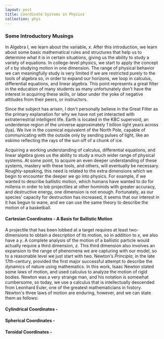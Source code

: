 ```yaml
---
layout: post
title: Coordinate Systems in Physics
collection: phys
---
```

### Some Introductory Musings
In Algebra I, we learn about the variable, $x$. After this introduction, we learn about some basic mathematical rules and structures that help us to determine what it is in certain situations, giving us the ability to study a variety of equations. In college-level physics, we start to apply the concept of $x$ by studying motion in one dimension. The range of physical behavior we can meaningfully study is very limited if we are restricted purely to the tools of algebra so, in order to expand our horizons, we loop in calculus, differential equations, and linear algebra. This point represents a great filter in the education of many students as many unfortunately don't have the interest in acquiring these skills, or labor under the yoke of negative attitudes from their peers, or instructors. 

Since the subject has arisen, I don't personally believe in the Great Filter as the primary explanation for why we have not yet interacted with extraterrestrial intelligent life. Earth is located in the KBC supervoid, an underdense region of the universe approximately 1 billion light years across (lya). We live in the cosmical equivalent of the North Pole, capable of communicating with the outside only by sending pulses of light, like an eskimo reflecting the rays of the sun off of a chunk of ice.    

Acquiring a working understanding of calculus, differential equations, and linear algebra gives us the ability to study a much wider range of physical systems. At some point, to acquire an even deeper understanding of these systems, mastery with these tools, and others, will eventually be necessary. Roughly-speaking, this need is related to the extra dimensions which we begin to encounter the deeper we go into physics. For example, if we wanted to describe ballistic motion, which humans have wanted to do for millenia in order to lob projectiles at other hominids with greater accuracy, and destructive energy, one dimension is not enough. Fortunately, as our species' capacity for destruction has increased, it seems that our interest in it has begun to wane, and we can use the same theory to describe the motion of a basketball.      

#### Cartesian Coordinates - A Basis for Ballistic Motion
A projectile that has been lobbed at a target requires at least two-dimensions to obtain a description of its motion, so in addition to $x$, we also have a $y$. A complete analysis of the motion of a ballistic particle would actually require a third dimension, $z$. This third dimension also involves an expansion to the range of phenomena we are capturing with our model, so to a reasonable level we just start with two. Newton's *Principia*, in the late 17th-century, provided the first major successful attempt to describe the dynamics of nature using mathematics. In this work, Isaac Newton stated some laws of motion, and used calculus to analyze the motion of rigid bodies. Newton was a very strange man, and his notation is somewhat cumbersome, so today, we use a calculus that is intellectually descended from Leonhard Euler, one of the greatest mathematicians in history. Newton's three laws of motion are enduring, however, and we can state them as follows:

#### Cylindrical Coordinates - 

#### Spherical Coordinates - 

#### Toroidal Coordinates - 
<!-- References -->
<!-- https://en.wikipedia.org/wiki/Local_Hole -->
<!-- https://en.wikipedia.org/wiki/Philosophi%C3%A6_Naturalis_Principia_Mathematica -->
<!-- https://en.wikipedia.org/wiki/Leonhard_Euler -->